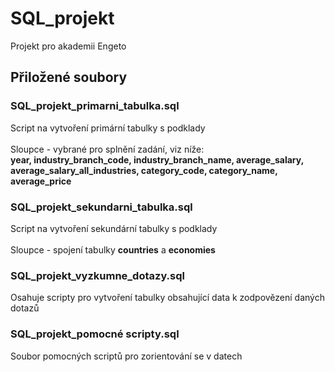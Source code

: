 # SQL_projekt
Projekt pro akademii Engeto

<h2>Přiložené soubory</h2>
<h3>SQL_projekt_primarni_tabulka.sql</h3>
Script na vytvoření primární tabulky s podklady</br></br>
Sloupce - vybrané pro splnění zadání, viz níže:</br>
<strong>year, industry_branch_code, industry_branch_name, average_salary, average_salary_all_industries, category_code, category_name, average_price</strong>

  <h3>SQL_projekt_sekundarni_tabulka.sql</h3>
Script na vytvoření sekundární tabulky s podklady</br></br>
Sloupce - spojení tabulky <strong>countries</strong> a <strong>economies</strong>

<h3>SQL_projekt_vyzkumne_dotazy.sql</h3>
Osahuje scripty pro vytvoření tabulky obsahující data k zodpovězení daných dotazů

<h3>SQL_projekt_pomocné scripty.sql</h3>
Soubor pomocných scriptů pro zorientování se v datech
